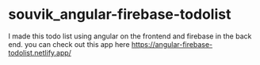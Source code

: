 # souvik_angular-firebase-todolist
I made this todo list using angular on the frontend and firebase in the back end. you can check out this app here https://angular-firebase-todolist.netlify.app/
